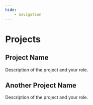 ```yaml
---
hide:
    - navigation
---
```



# Projects

## Project Name

Description of the project and your role.

## Another Project Name

Description of the project and your role.
